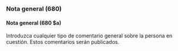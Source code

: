 ### Nota general (680)

#### Nota general (680 $a)
Introduzca cualquier tipo de comentario general sobre la persona en cuestión. Estos comentarios serán publicados.
